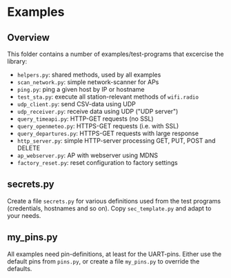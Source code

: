Examples
========

Overview
--------

This folder contains a number of examples/test-programs that excercise
the library:

  - `helpers.py`: shared methods, used by all examples
  - `scan_network.py`: simple network-scanner for APs
  - `ping.py`: ping a given host by IP or hostname
  - `test_sta.py`: execute all station-relevant methods of `wifi.radio`
  - `udp_client.py`: send CSV-data using UDP
  - `udp_receiver.py`: receive data using UDP ("UDP server")
  - `query_timeapi.py`: HTTP-GET requests (no SSL)
  - `query_openmeteo.py`: HTTPS-GET requests (i.e. with SSL)
  - `query_departures.py`: HTTPS-GET requests with large response
  - `http_server.py`: simple HTTP-server processing GET, PUT, POST and DELETE
  - `ap_webserver.py`: AP with webserver using MDNS
  - `factory_reset.py`: reset configuration to factory settings


secrets.py
----------

Create a file `secrets.py` for various definitions used from the test
programs (credentials, hostnames and so on). Copy `sec_template.py`
and adapt to your needs.


my_pins.py
----------

All examples need pin-definitions, at least for the UART-pins. Either
use the default pins from `pins.py`, or create a file `my_pins.py`
to override the defaults.
